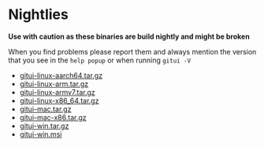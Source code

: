 # Nightlies

**Use with caution as these binaries are build nightly and might be broken**

When you find problems please report them and always mention the version that you see in the `help popup` or when running `gitui -V`

* [gitui-linux-aarch64.tar.gz](https://gitui.s3.eu-west-1.amazonaws.com/nightly/gitui-linux-aarch64.tar.gz)
* [gitui-linux-arm.tar.gz](https://gitui.s3.eu-west-1.amazonaws.com/nightly/gitui-linux-arm.tar.gz)
* [gitui-linux-armv7.tar.gz](https://gitui.s3.eu-west-1.amazonaws.com/nightly/gitui-linux-armv7.tar.gz)
* [gitui-linux-x86_64.tar.gz](https://gitui.s3.eu-west-1.amazonaws.com/nightly/gitui-linux-x86_64.tar.gz)
* [gitui-mac.tar.gz](https://gitui.s3.eu-west-1.amazonaws.com/nightly/gitui-mac.tar.gz)
* [gitui-mac-x86.tar.gz](https://gitui.s3.eu-west-1.amazonaws.com/nightly/gitui-mac-x86.tar.gz)
* [gitui-win.tar.gz](https://gitui.s3.eu-west-1.amazonaws.com/nightly/gitui-win.tar.gz)
* [gitui-win.msi](https://gitui.s3.eu-west-1.amazonaws.com/nightly/gitui-win.msi)
